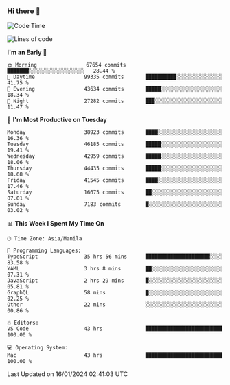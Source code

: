 ### Hi there 👋

<!--START_SECTION:waka-->
![Code Time](http://img.shields.io/badge/Code%20Time-4%2C722%20hrs%2022%20mins-blue)

![Lines of code](https://img.shields.io/badge/From%20Hello%20World%20I%27ve%20Written-108.2%20million%20lines%20of%20code-blue)

**I'm an Early 🐤** 

```text
🌞 Morning                67654 commits       ███████░░░░░░░░░░░░░░░░░░   28.44 % 
🌆 Daytime                99335 commits       ██████████░░░░░░░░░░░░░░░   41.75 % 
🌃 Evening                43634 commits       █████░░░░░░░░░░░░░░░░░░░░   18.34 % 
🌙 Night                  27282 commits       ███░░░░░░░░░░░░░░░░░░░░░░   11.47 % 
```
📅 **I'm Most Productive on Tuesday** 

```text
Monday                   38923 commits       ████░░░░░░░░░░░░░░░░░░░░░   16.36 % 
Tuesday                  46185 commits       █████░░░░░░░░░░░░░░░░░░░░   19.41 % 
Wednesday                42959 commits       █████░░░░░░░░░░░░░░░░░░░░   18.06 % 
Thursday                 44435 commits       █████░░░░░░░░░░░░░░░░░░░░   18.68 % 
Friday                   41545 commits       ████░░░░░░░░░░░░░░░░░░░░░   17.46 % 
Saturday                 16675 commits       ██░░░░░░░░░░░░░░░░░░░░░░░   07.01 % 
Sunday                   7183 commits        █░░░░░░░░░░░░░░░░░░░░░░░░   03.02 % 
```


📊 **This Week I Spent My Time On** 

```text
🕑︎ Time Zone: Asia/Manila

💬 Programming Languages: 
TypeScript               35 hrs 56 mins      █████████████████████░░░░   83.58 % 
YAML                     3 hrs 8 mins        ██░░░░░░░░░░░░░░░░░░░░░░░   07.31 % 
JavaScript               2 hrs 29 mins       █░░░░░░░░░░░░░░░░░░░░░░░░   05.81 % 
GraphQL                  58 mins             █░░░░░░░░░░░░░░░░░░░░░░░░   02.25 % 
Other                    22 mins             ░░░░░░░░░░░░░░░░░░░░░░░░░   00.86 % 

🔥 Editors: 
VS Code                  43 hrs              █████████████████████████   100.00 % 

💻 Operating System: 
Mac                      43 hrs              █████████████████████████   100.00 % 
```


 Last Updated on 16/01/2024 02:41:03 UTC
<!--END_SECTION:waka-->


<!--
**rad182/rad182** is a ✨ _special_ ✨ repository because its `README.md` (this file) appears on your GitHub profile.

Here are some ideas to get you started:

- 🔭 I’m currently working on ...
- 🌱 I’m currently learning ...
- 👯 I’m looking to collaborate on ...
- 🤔 I’m looking for help with ...
- 💬 Ask me about ...
- 📫 How to reach me: ...
- 😄 Pronouns: ...
- ⚡ Fun fact: ...
-->
